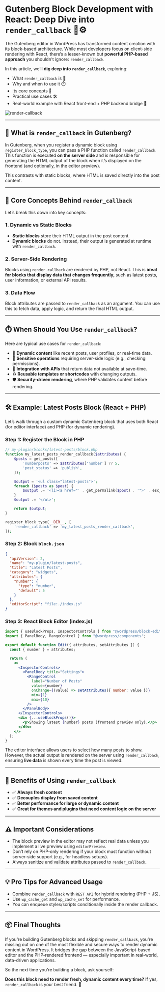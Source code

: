 # Gutenberg Block Development with React: Deep Dive into `render_callback` 🧠⚙️

The Gutenberg editor in WordPress has transformed content creation with its block-based architecture. While most developers focus on client-side rendering with React, there’s a lesser-known but **powerful PHP-based approach** you shouldn't ignore: `render_callback`.

In this article, we’ll **dig deep into `render_callback`**, exploring:

- What `render_callback` is 🧩
- Why and when to use it ⏱️
- Its core concepts 🧱
- Practical use cases 🛠️
- Real-world example with React front-end + PHP backend bridge 🌉

![render-callback](<JS Libraries/render-callback.png>)

---

## 🧩 What is `render_callback` in Gutenberg?

In Gutenberg, when you register a dynamic block using `register_block_type`, you can pass a PHP function called `render_callback`. This function is executed **on the server side** and is responsible for generating the HTML output of the block when it’s displayed on the frontend (and optionally, in the editor preview).

This contrasts with static blocks, where HTML is saved directly into the post content.

---

## 🧱 Core Concepts Behind `render_callback`

Let’s break this down into key concepts:

### 1. **Dynamic vs Static Blocks**

- **Static blocks** store their HTML output in the post content.
- **Dynamic blocks** do not. Instead, their output is generated at runtime with `render_callback`.

### 2. **Server-Side Rendering**

Blocks using `render_callback` are rendered by PHP, not React. This is **ideal for blocks that display data that changes frequently**, such as latest posts, user information, or external API results.

### 3. **Data Flow**

Block attributes are passed to `render_callback` as an argument. You can use this to fetch data, apply logic, and return the final HTML output.

---

## ⏱️ When Should You Use `render_callback`?

Here are typical use cases for `render_callback`:

- 📰 **Dynamic content** like recent posts, user profiles, or real-time data.
- 🔐 **Sensitive operations** requiring server-side logic (e.g., checking permissions).
- 📡 **Integration with APIs** that return data not available at save-time.
- ♻️ **Reusable templates or shortcodes** with changing outputs.
- 🛡️ **Security-driven rendering**, where PHP validates content before rendering.

---

## 🛠️ Example: Latest Posts Block (React + PHP)

Let’s walk through a custom dynamic Gutenberg block that uses both React (for editor interface) and PHP (for dynamic rendering).

### Step 1: Register the Block in PHP

```php
// my-plugin/blocks/latest-posts/block.php
function my_latest_posts_render_callback($attributes) {
    $posts = get_posts([
        'numberposts' => $attributes['number'] ?? 5,
        'post_status' => 'publish',
    ]);

    $output = '<ul class="latest-posts">';
    foreach ($posts as $post) {
        $output .= '<li><a href="' . get_permalink($post) . '">' . esc_html($post->post_title) . '</a></li>';
    }
    $output .= '</ul>';

    return $output;
}

register_block_type(__DIR__, [
    'render_callback' => 'my_latest_posts_render_callback',
]);
```

### Step 2: Block `block.json`

```json
{
  "apiVersion": 2,
  "name": "my-plugin/latest-posts",
  "title": "Latest Posts",
  "category": "widgets",
  "attributes": {
    "number": {
      "type": "number",
      "default": 5
    }
  },
  "editorScript": "file:./index.js"
}
```

### Step 3: React Block Editor (index.js)

```jsx
import { useBlockProps, InspectorControls } from "@wordpress/block-editor";
import { PanelBody, RangeControl } from "@wordpress/components";

export default function Edit({ attributes, setAttributes }) {
  const { number } = attributes;

  return (
    <>
      <InspectorControls>
        <PanelBody title="Settings">
          <RangeControl
            label="Number of Posts"
            value={number}
            onChange={(value) => setAttributes({ number: value })}
            min={1}
            max={10}
          />
        </PanelBody>
      </InspectorControls>
      <div {...useBlockProps()}>
        <p>Showing latest {number} posts (frontend preview only).</p>
      </div>
    </>
  );
}
```

The editor interface allows users to select how many posts to show. However, the actual output is rendered on the server using `render_callback`, ensuring **live data** is shown every time the post is viewed.

---

## 🌉 Benefits of Using `render_callback`

- ✅ **Always fresh content**
- ✅ **Decouples display from saved content**
- ✅ **Better performance for large or dynamic content**
- ✅ **Great for themes and plugins that need content logic on the server**

---

## ⚠️ Important Considerations

- The block preview in the editor may not reflect real data unless you implement a live preview using `editorPreview`.
- Don’t rely on PHP-only rendering if your block must function without server-side support (e.g., for headless setups).
- Always sanitize and validate attributes passed to `render_callback`.

---

## 💡 Pro Tips for Advanced Usage

- Combine `render_callback` with `REST API` for hybrid rendering (PHP + JS).
- Use `wp_cache_get` and `wp_cache_set` for performance.
- You can enqueue styles/scripts conditionally inside the render callback.

---

## 📦 Final Thoughts

If you're building Gutenberg blocks and skipping `render_callback`, you're missing out on one of the most flexible and secure ways to render dynamic content in WordPress. It bridges the gap between the JavaScript-based editor and the PHP-rendered frontend — especially important in real-world, data-driven applications.

So the next time you're building a block, ask yourself:

**Does this block need to render fresh, dynamic content every time?**
If yes, `render_callback` is your best friend. 🤝
